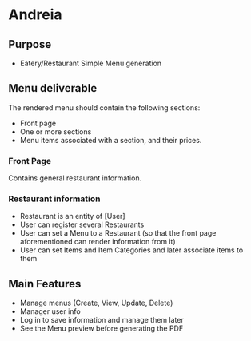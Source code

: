 # Andreia

## Purpose

- Eatery/Restaurant Simple Menu generation

## Menu deliverable

The rendered menu should contain the following sections:

- Front page
- One or more sections
- Menu items associated with a section, and their prices.

### Front Page

Contains general restaurant information.

### Restaurant information

- Restaurant is an entity of [User]
- User can register several Restaurants
- User can set a Menu to a Restaurant (so that the front page aforementioned can render information from it)
- User can set Items and Item Categories and later associate items to them

## Main Features

- Manage menus (Create, View, Update, Delete)
- Manager user info
- Log in to save information and manage them later
- See the Menu preview before generating the PDF
